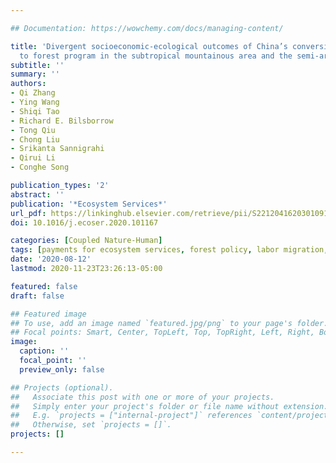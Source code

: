 ```yaml
---

## Documentation: https://wowchemy.com/docs/managing-content/

title: 'Divergent socioeconomic-ecological outcomes of China’s conversion of cropland
  to forest program in the subtropical mountainous area and the semi-arid Loess Plateau'
subtitle: ''
summary: ''
authors:
- Qi Zhang
- Ying Wang
- Shiqi Tao
- Richard E. Bilsborrow
- Tong Qiu
- Chong Liu
- Srikanta Sannigrahi
- Qirui Li
- Conghe Song

publication_types: '2'
abstract: ''
publication: '*Ecosystem Services*'
url_pdf: https://linkinghub.elsevier.com/retrieve/pii/S2212041620301091
doi: 10.1016/j.ecoser.2020.101167

categories: [Coupled Nature-Human]
tags: [payments for ecosystem services, forest policy, labor migration, social-ecological dynamics]
date: '2020-08-12'
lastmod: 2020-11-23T23:26:13-05:00

featured: false
draft: false

## Featured image
## To use, add an image named `featured.jpg/png` to your page's folder.
## Focal points: Smart, Center, TopLeft, Top, TopRight, Left, Right, BottomLeft, Bottom, BottomRight.
image:
  caption: ''
  focal_point: ''
  preview_only: false

## Projects (optional).
##   Associate this post with one or more of your projects.
##   Simply enter your project's folder or file name without extension.
##   E.g. `projects = ["internal-project"]` references `content/project/deep-learning/index.md`.
##   Otherwise, set `projects = []`.
projects: []

---
```

